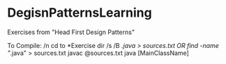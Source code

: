# DegisnPatternsLearning
Exercises from "Head First Design Patterns"

To Compile: /n
cd to *Exercise
dir /s /B *.java > sources.txt OR find -name "*.java" > sources.txt
javac @sources.txt
java [MainClassName]